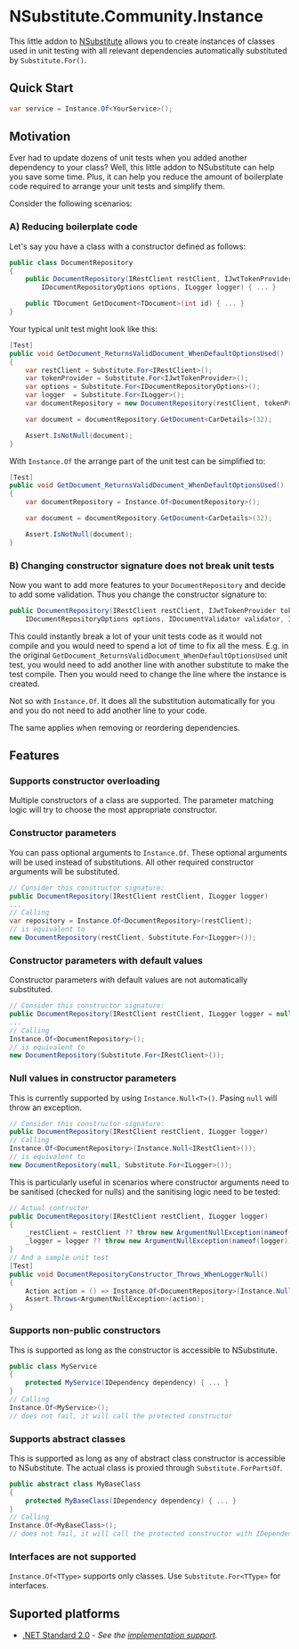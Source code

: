 # NSubstitute.Community.Instance

This little addon to [NSubstitute](https://github.com/nsubstitute/NSubstitute) allows you to create instances of classes used in unit testing with all relevant dependencies automatically substituted by `Substitute.For()`.

## Quick Start

```csharp
var service = Instance.Of<YourService>();
```

## Motivation

Ever had to update dozens of unit tests when you added another dependency to your class? Well, this little addon to NSubstitute can help you save some time. Plus, it can help you reduce the amount of boilerplate code required to arrange your unit tests and simplify them.

Consider the following scenarios:

### A) Reducing boilerplate code

Let's say you have a class with a constructor defined as follows:

```csharp
public class DocumentRepository
{
    public DocumentRepository(IRestClient restClient, IJwtTokenProvider tokenProvider,
        IDocumentRepositoryOptions options, ILogger logger) { ... }

    public TDocument GetDocument<TDocument>(int id) { ... }
}
```

Your typical unit test might look like this:

```csharp
[Test]
public void GetDocument_ReturnsValidDocument_WhenDefaultOptionsUsed()
{
    var restClient = Substitute.For<IRestClient>();
    var tokenProvider = Substitute.For<IJwtTokenProvider>();
    var options = Substitute.For<IDocumentRepositoryOptions>();
    var logger  = Substitute.For<ILogger>();
    var documentRepository = new DocumentRepository(restClient, tokenProvider, options, logger);

    var document = documentRepository.GetDocument<CarDetails>(32);

    Assert.IsNotNull(document);
}
```

With `Instance.Of` the arrange part of the unit test can be simplified to:

```csharp
[Test]
public void GetDocument_ReturnsValidDocument_WhenDefaultOptionsUsed()
{
    var documentRepository = Instance.Of<DocumentRepository>();

    var document = documentRepository.GetDocument<CarDetails>(32);

    Assert.IsNotNull(document);
}
```

### B) Changing constructor signature does not break unit tests

Now you want to add more features to your `DocumentRepository` and decide to add some validation. Thus you change the constructor signature to:

```csharp
public DocumentRepository(IRestClient restClient, IJwtTokenProvider tokenProvider,
    IDocumentRepositoryOptions options, IDocumentValidator validator, ILogger logger)
```

This could instantly break a lot of your unit tests code as it would not compile and you would need to spend a lot of time to fix all the mess. E.g. in the original `GetDocument_ReturnsValidDocument_WhenDefaultOptionsUsed` unit test, you would need to add another line with another substitute to make the test compile. Then you would need to change the line where the instance is created.

Not so with `Instance.Of`. It does all the substitution automatically for you and you do not need to add another line to your code.

The same applies when removing or reordering dependencies.

## Features

### Supports constructor overloading

Multiple constructors of a class are supported. The parameter matching logic will try to choose the most appropriate constructor.

### Constructor parameters

You can pass optional arguments to `Instance.Of`. These optional arguments will be used instead of substitutions. All other required constructor arguments will be substituted.

```csharp
// Consider this constructor signature:
public DocumentRepository(IRestClient restClient, ILogger logger)
...
// Calling
var repository = Instance.Of<DocumentRepository>(restClient);
// is equivalent to
new DocumentRepository(restClient, Substitute.For<ILogger>());
```

### Constructor parameters with default values

Constructor parameters with default values are not automatically substituted.

```csharp
// Consider this constructor signature:
public DocumentRepository(IRestClient restClient, ILogger logger = null)
...
// Calling
Instance.Of<DocumentRepository>();
// is equivalent to
new DocumentRepository(Substitute.For<IRestClient>());
```

### Null values in constructor parameters

This is currently supported by using `Instance.Null<T>()`. Pasing `null` will throw an exception.

```csharp
// Consider this constructor signature:
public DocumentRepository(IRestClient restClient, ILogger logger)
// Calling 
Instance.Of<DocumentRepository>(Instance.Null<IRestClient>());
// is equivalent to
new DocumentRepository(null, Substitute.For<ILogger>());
```

This is particularly useful in scenarios where constructor arguments need to be sanitised (checked for nulls) and the sanitising logic need to be tested:

```csharp
// Actual contructor
public DocumentRepository(IRestClient restClient, ILogger logger)
{
    _restClient = restClient ?? throw new ArgumentNullException(nameof(restClient));
    _logger = logger ?? throw new ArgumentNullException(nameof(logger));
}
// And a sample unit test
[Test]
public void DocumentRepositoryConstructor_Throws_WhenLoggerNull()
{
    Action action = () => Instance.Of<DocumentRepository>(Instance.Null<ILogger>());    
    Assert.Throws<ArgumentNullException>(action);
}
```

### Supports non-public constructors

This is supported as long as the constructor is accessible to NSubstitute.

```csharp
public class MyService
{
    protected MyService(IDependency dependency) { ... }
}
// Calling
Instance.Of<MyService>();
// does not fail, it will call the protected constructor
```

### Supports abstract classes

This is supported as long as any of abstract class constructor is accessible to NSubstitute. The actual class is proxied through `Substitute.ForPartsOf`.

```csharp
public abstract class MyBaseClass
{
    protected MyBaseClass(IDependency dependency) { ... }
}
// Calling
Instance.Of<MyBaseClass>();
// does not fail, it will call the protected constructor with IDependency substituted
```

### Interfaces are not supported

`Instance.Of<TType>` supports only classes. Use `Substitute.For<TType>` for interfaces.

## Suported platforms

* [.NET Standard 2.0](https://github.com/dotnet/standard/blob/master/docs/versions/netstandard2.0.md) - _See the [implementation support](https://docs.microsoft.com/en-us/dotnet/standard/net-standard)._

